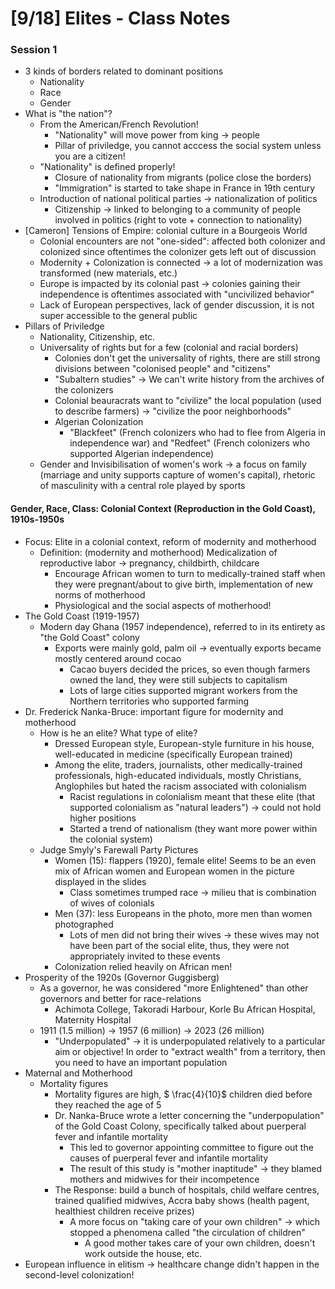 # [9/18] Elites - Class Notes

### Session 1

- 3 kinds of borders related to dominant positions
  - Nationality 
  - Race
  - Gender
- What is "the nation"?
  - From the American/French Revolution!
    - "Nationality" will move power from king $\rightarrow$ people
    - Pillar of priviledge, you cannot acccess the social system unless you are a citizen!
  - "Nationality" is defined properly!
    - Closure of nationality from migrants (police close the borders)
    - "Immigration" is started to take shape in France in 19th century
  - Introduction of national political parties $\rightarrow$ nationalization of politics
    - Citizenship $\rightarrow$ linked to belonging to a community of people involved in politics (right to vote + connection to nationality)
- [Cameron] Tensions of Empire: colonial culture in a Bourgeois World
  - Colonial encounters are not "one-sided": affected both colonizer and colonized since oftentimes the colonizer gets left out of discussion
  - Modernity + Colonization is connected $\rightarrow$ a lot of modernization was transformed (new materials, etc.)
  - Europe is impacted by its colonial past $\rightarrow$ colonies gaining their independence is oftentimes associated with "uncivilized behavior"
  - Lack of European perspectives, lack of gender discussion, it is not super accessible to the general public
- Pillars of Priviledge
  - Nationality, Citizenship, etc.
  - Universality of rights but for a few (colonial and racial borders) 
    - Colonies don't get the universality of rights, there are still strong divisions between "colonised people" and "citizens"
    - "Subaltern studies" $\rightarrow$ We can't write history from the archives of the colonizers
    - Colonial beauracrats want to "civilize" the local population (used to describe farmers) $\rightarrow$ "civilize the poor neighborhoods" 
    - Algerian Colonization
      - "Blackfeet" (French colonizers who had to flee from Algeria in independence war) and "Redfeet" (French colonizers who supported Algerian independence)
  - Gender and Invisibilisation of women's work $\rightarrow$ a focus on family (marriage and unity supports capture of women's capital), rhetoric of masculinity with a central role played by sports

#### Gender, Race, Class: Colonial Context (Reproduction in the Gold Coast), 1910s-1950s

- Focus: Elite in a colonial context, reform of modernity and motherhood
  - Definition: (modernity and motherhood) Medicalization of reproductive labor $\rightarrow$ pregnancy, childbirth, childcare 
    - Encourage African women to turn to medically-trained staff when they were pregnant/about to give birth, implementation of new norms of motherhood
    - Physiological and the social aspects of motherhood!
- The Gold Coast (1919-1957)
  - Modern day Ghana (1957 independence), referred to in its entirety as "the Gold Coast" colony
    - Exports were mainly gold, palm oil $\rightarrow$ eventually exports became mostly centered around cocao 
      - Cacao buyers decided the prices, so even though farmers owned the land, they were still subjects to capitalism
      - Lots of large cities supported migrant workers from the Northern territories who supported farming
- Dr. Frederick Nanka-Bruce: important figure for modernity and motherhood
  - How is he an elite? What type of elite?
    - Dressed European style, European-style furniture in his house, well-educated in medicine (specifically European trained)
    - Among the elite, traders, journalists, other medically-trained professionals, high-educated individuals, mostly Christians, Anglophiles but hated the racism associated with colonialism
      - Racist regulations in colonialism meant that these elite (that supported colonialism as "natural leaders") $\rightarrow$ could not hold higher positions
      - Started a trend of nationalism (they want more power within the colonial system)
  - Judge Smyly's Farewall Party Pictures
    - Women (15): flappers (1920), female elite! Seems to be an even mix of African women and European women in the picture displayed in the slides
      - Class sometimes trumped race $\rightarrow$ milieu that is combination of wives of colonials 
    - Men (37): less Europeans in the photo, more men than women photographed
      - Lots of men did not bring their wives $\rightarrow$ these wives may not have been part of the social elite, thus, they were not appropriately invited to these events
    - Colonization relied heavily on African men! 
- Prosperity of the 1920s (Governor Guggisberg)
  - As a governor, he was considered "more Enlightened" than other governors and better for race-relations
    - Achimota College, Takoradi Harbour, Korle Bu African Hospital, Maternity Hospital
  - 1911 (1.5 million) $\rightarrow$ 1957 (6 million) $\rightarrow$ 2023 (26 million)
    - "Underpopulated" $\rightarrow$ it is underpopulated relatively to a particular aim or objective! In order to "extract wealth" from a territory, then you need to have an important population
- Maternal and Motherhood
  - Mortality figures
    - Mortality figures are high, $ \frac{4}{10}$ children died before they reached the age of 5
    - Dr. Nanka-Bruce wrote a letter concerning the "underpopulation" of the Gold Coast Colony, specifically talked about puerperal fever and infantile mortality
      - This led to governor appointing committee to figure out the causes of puerperal fever and infantile mortality
      - The result of this study is "mother inaptitude" $\rightarrow$ they blamed mothers and midwives for their incompetence
    - The Response: build a bunch of hospitals, child welfare centres, trained qualified midwives, Accra baby shows (health pagent, healthiest children receive prizes)
      - A more focus on "taking care of your own children" $\rightarrow$ which stopped a phenomena called "the circulation of children"
        - A good mother takes care of your own children, doesn't work outside the house, etc.
- European influence in elitism $\rightarrow$ healthcare change didn't happen in the second-level colonization!